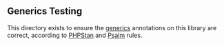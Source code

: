 ## Generics Testing

This directory exists to ensure the [generics](https://phpstan.org/blog/generics-in-php-using-phpdocs)
annotations on this library are correct, according to [PHPStan](https://phpstan.org)
and [Psalm](https://psalm.dev) rules.
